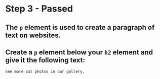 # Step 3 - Passed
## The `p` element is used to create a paragraph of text on websites.
## Create a `p` element below your `h2` element and give it the following text:

`See more cat photos in our gallery.`